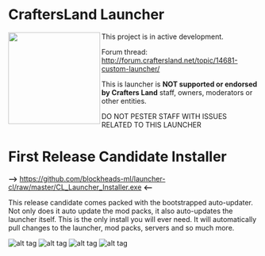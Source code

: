 # CraftersLand Launcher
<a href="http://craftersland.net"><img src="http://forum.craftersland.net/public/style_images/5_logo.png" width="185" align="left"></a>
This project is in active development. 

Forum thread: http://forum.craftersland.net/topic/14681-custom-launcher/

This is launcher is **NOT supported or endorsed by Crafters Land** staff, owners, moderators or other entities.

DO NOT PESTER STAFF WITH ISSUES RELATED TO THIS LAUNCHER

# First Release Candidate Installer 
**-->** https://github.com/blockheads-ml/launcher-cl/raw/master/CL_Launcher_Installer.exe **<--**

This release candidate comes packed with the bootstrapped auto-updater. Not only does it auto update the mod packs, it also auto-updates the launcher itself. This is the only install you will ever need. It will automatically pull changes to the launcher, mod packs, servers and so much more.

![alt tag](http://s20.postimg.org/vb98kgyjh/screenshot_6.png)
![alt tag](http://s20.postimg.org/d22gq5tjx/screenshot_10.png)
![alt tag](http://s20.postimg.org/ppmtgexul/screenshot_7.png)
![alt tag](http://s20.postimg.org/bkh0elot9/screenshot_8.png)
